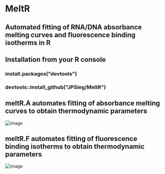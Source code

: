 # MeltR
## Automated fitting of RNA/DNA absorbance melting curves and fluorescence binding isotherms in R

## Installation from your R console

### install.packages("devtools")
### devtools::install_github("JPSieg/MeltR")

## meltR.A automates fitting of absorbance melting curves to obtain thermodynamic parameters

![image](https://user-images.githubusercontent.com/63312483/81453339-4db34d00-9157-11ea-9860-df0e99ca46fe.png)

## meltR.F automates fitting of fluorescence binding isotherms to obtain thermodynamic parameters

![image](https://user-images.githubusercontent.com/63312483/81453372-66236780-9157-11ea-8295-7d878956cd4b.png)
